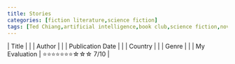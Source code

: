 ```yaml
---
title: Stories
categories: [fiction literature,science fiction]
tags: [Ted Chiang,artificial intelligence,book club,science fiction,novel,America]
---
```


| Title |  |
| Author |  |
| Publication Date |   |
| Country |  |
| Genre |   |
| My Evaluation | ⭐⭐⭐⭐⭐⭐⭐☆☆☆ 7/10  |
        